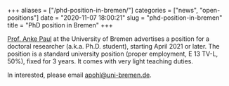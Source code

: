 +++
aliases = ["/phd-position-in-bremen/"]
categories = ["news", "open-positions"]
date = "2020-11-07 18:00:21"
slug = "phd-position-in-bremen"
title = "PhD position in Bremen"
+++

[Prof. Anke Paul](http://user.math.uni-bremen.de/apohl/) at the
University of Bremen advertises a position for a doctoral researcher
(a.k.a. Ph.D. student), starting April 2021 or later. The position is a
standard university position (proper employment, E 13 TV-L, 50%), fixed
for 3 years. It comes with very light teaching duties.

In interested, please email <apohl@uni-bremen.de>.
